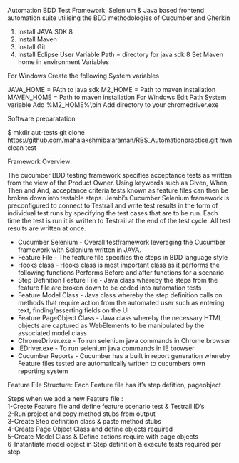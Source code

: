 Automation BDD Test Framework:
Selenium & Java based frontend automation suite utilising the BDD methodologies of Cucumber and Gherkin

1. Install JAVA SDK 8
2. Install Maven
3. Install Git
4. Install Eclipse
User Variable Path = directory for java sdk 8 Set Maven home in environment Variables

For Windows
Create the following System variables

JAVA_HOME = PAth to java sdk
M2_HOME = Path to maven installation
MAVEN_HOME = Path to maven installation
For Windows Edit Path System variable
Add %M2_HOME%\bin
Add directory to your chromedriver.exe

Software preparatation
  
  $ mkdir aut-tests
  git clone https://github.com/mahalakshmibalaraman/RBS_Automationpractice.git
  mvn clean test
 
Framework Overview:

The cucumber BDD testing framework specifies acceptance tests as written from the view of the Product Owner. Using keywords such as Given, When, Then and And, acceptance criteria tests known as feature files can then be broken down into testable steps. Jembi’s Cucumber Selenium framework is preconfigured to connect to Testrail and write test results in the form of individual test runs by specifying the test cases that are to be run. Each time the test is run it is written to Testrail at the end of the test cycle. All test results are written at once.

* Cucumber Selenium - Overall testframework leveraging the Cucumber framework with Selenium written in JAVA.
* Feature File - The feature file specifies the steps in BDD language style
* Hooks class - Hooks class is most important class as it performs the following functions
Performs Before and after functions for a scenario
* Step Definition Feature File - Java class whereby the steps from the feature file are broken down to be coded into automation tests
* Feature Model Class - Java class whereby the step definition calls on methods that require action from the automated user such as entering text, finding/asserting fields on the UI
* Feature PageObject Class - Java class whereby the necessary HTML objects are captured as WebElements to be manipulated by the associated model class
* ChromeDriver.exe - To run selenium java commands in Chrome browser
* IEDriver.exe - To run selenium java commands in IE browser
* Cucumber Reports - Cucumber has a built in report generation whereby Feature files tested are automatically written to cucumbers own reporting system

Feature File Structure: Each Feature file has it’s step defition, pageobject

Steps when we add a new Feature file :              
   1-Create Feature file and define feature scenario test & Testrail ID’s              
   2-Run project and copy method stubs from output              
   3-Create Step definition class & paste method stubs              
   4-Create Page Object Class and define objects required              
   5-Create Model Class & Define actions require with page objects              
   6-Instantiate model object in Step definition & execute tests required per step
